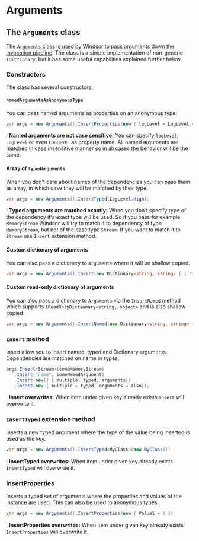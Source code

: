 # Arguments

## The `Arguments` class

The `Arguments` class is used by Windsor to pass arguments [down the invocation pipeline](how-dependencies-are-resolved.md). The class is a simple implementation of non-generic `IDictionary`, but it has some useful capabilities explained further below.

### Constructors

The class has several constructors:

#### `namedArgumentsAsAnonymousType`

You can pass named arguments as properties on an anonymous type:

```csharp
var args = new Arguments().InsertProperties(new { logLevel = LogLevel.High });
```

:information_source: **Named arguments are not case sensitive:** You can specify `logLevel`, `LogLevel` or even `LOGLEVEL` as property name. All named arguments are matched in case insensitive manner so in all cases the behavior will be the same.

#### Array of `typedArguments`

When you don't care about names of the dependencies you can pass them as array, in which case they will be matched by their type.

```csharp
var args = new Arguments().InsertTyped(LogLevel.High);
```

:information_source: **Typed arguments are matched exactly:** When you don't specify type of the dependency it's exact type will be used. So if you pass for example `MemoryStream` Windsor will try to match it to dependency of type `MemoryStream`, but not of the base type `Stream`. If you want to match it to `Stream` use `Insert` extension method.

#### Custom dictionary of arguments

You can also pass a dictionary to `Arguments` where it will be shallow copied.

```csharp
var args = new Arguments().Insert(new Dictionary<string, string> { { "anyString", "anyStringValue" } });
```

#### Custom read-only dictionary of arguments

You can also pass a dictionary to `Arguments` via the `InsertNamed` method which supports `IReadOnlyDictionary<string, object>` and is also shallow copied.

```csharp
var args = new Arguments().InsertNamed(new Dictionary<string, string> { { "anyString", "anyStringValue" } });
```

### `Insert` method

Insert allow you to insert named, typed and Dictionary arguments. Dependencies are matched on name or types. 

```csharp
args.Insert<Stream>(someMemoryStream)
   .Insert("name", someNamedArgument)
   .Insert(new[] { multiple, typed, arguments})
   .Insert(new { multiple = typed, arguments = also});
```

:information_source: **Insert overwrites:** When item under given key already exists `Insert` will overwrite it.

### `InsertTyped` extension method

Inserts a new typed argument where the type of the value being inserted is used as the key. 

```csharp
var args = new Arguments().InsertTyped<MyClass>(new MyClass())
```

:information_source: **InsertTyped overwrites:** When item under given key already exists `InsertTyped` will overwrite it.

### InsertProperties

Inserts a typed set of arguments where the properties and values of the instance are used. This can also be used to 
anonymous types.

```csharp
var args = new Arguments().InsertProperties(new { Value1 = 1 })
```

:information_source: **InsertProperties overwrites:** When item under given key already exists `InsertProperties` will overwrite it.
